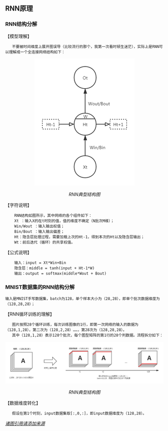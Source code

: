 ## RNN原理

### RNN结构分解
  
  【模型理解】 
  
       不要被时间维度上展开图误导（比较流行的那个，我第一次看时顿生迷茫），实际上是RNN可以理解成一个全连接网络结构如下：
<p align="center">
	<img src="https://github.com/tzhjzychg/dl/blob/master/material/RNN%E7%BB%8F%E5%85%B8%E7%BB%93%E6%9E%84.png" alt="Sample">
	<p align="center">
		<em>RNN典型结构图</em>
	</p>
</p>
  
  【字符说明】 
  
        RNN结构如图所示，其中网络的各个组件如下：
        Xt ：输入X的在t时刻的值，值的维度不确定（N批次M维）；
        Win/Wout ：输入输出权值；
        Bin/Bout ：输入输出偏差；
        Ht：隐含层处理过程，需要加载上次的Ht-1，得到本次的Ht以及隐含层输出；
        Wt：前后迭代（循环）的共享权值。

  
  【公式说明】 
  
        输入：input = Xt*Win+Bin
        隐含层：middle = tanh(input + Ht-1*W)
        输出：output = softmax(middle*Wout + Bout)

### MNIST数据集的RNN结构分解
    
    输入是MNIST手写数据集，batch为128，单个样本大小为（28,28），即单个批次数据维度为（128,28,28）；
  
  【RNN循环训练的理解】
  
       图片按照28个循环训练，每次训练图像的1行，即第一次网络的输入的数据为（128,1,28），第二次为（128,2,28）……，第28次为（128,28,28）。
       其中（128,1,28）表示128个批次，每个图型矩阵的第1行的28个列数据。流程拆分如下：
<p align="center">
	<img src="https://github.com/tzhjzychg/dl/blob/master/material/mnist%E6%A0%B7%E6%9C%AC%E5%9B%BE%E8%A7%A31.png" alt="Sample">
	<p align="center">
		<em>RNN典型结构图</em>
	</p>
</p>
    
   【数据维度转化】
       
       假设在第1个时刻，input数据集取[:,0,:]，即input数据维度为（128,28）。
[*诸图引用请添加来源*](https://github.com/tzhjzychg/dl/blob/master/material/)
